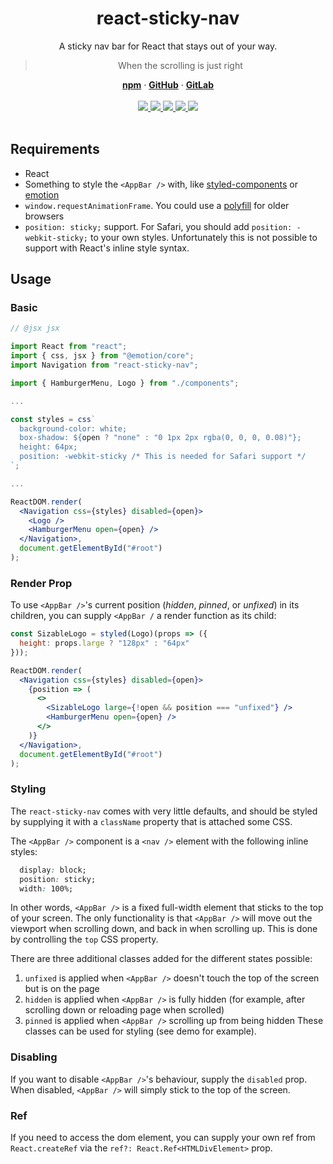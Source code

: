 <div align="center">
  <h1 align="center">react-sticky-nav</h1>
  <p>A sticky nav bar for React that stays out of your way.</p>
  <blockquote>When the scrolling is just right</blockquote>
  <a href="https://www.npmjs.com/package/react-sticky-nav"><strong>npm</strong></a> ·
  <a href="https://github.com/iiroj/react-sticky-nav"><strong>GitHub</strong></a> ·
  <a href="https://gitlab.com/iiroj/react-sticky-nav"><strong>GitLab</strong></a>
  <br/>
  <br/>
  <a href="https://www.npmjs.com/package/react-sticky-nav">
    <img src="https://img.shields.io/npm/v/react-sticky-nav.svg">
  </a>
  <a href="https://github.com/iiroj/react-sticky-nav">
    <img src="https://img.shields.io/github/languages/code-size/iiroj/react-sticky-nav.svg">
  </a>
  <a href="https://travis-ci.com/iiroj/react-sticky-nav">
    <img src="https://travis-ci.com/iiroj/react-sticky-nav.svg?branch=master" />
  </a>
  <a href="https://github.com/iiroj/react-sticky-nav/blob/master/package.json">
    <img src="https://img.shields.io/david/iiroj/react-sticky-nav.svg">
  </a>
  <a href="https://github.com/iiroj/react-sticky-nav/blob/master/package.json">
    <img src="https://img.shields.io/david/dev/iiroj/react-sticky-nav.svg">
  </a>
  <br/>
  <br/>
</div>

## Requirements

- React
- Something to style the `<AppBar />` with, like [styled-components](https://github.com/styled-components/styled-components) or [emotion](https://github.com/emotion-js/emotion)
- `window.requestAnimationFrame`. You could use a [polyfill](https://github.com/chrisdickinson/raf) for older browsers
- `position: sticky;` support. For Safari, you should add `position: -webkit-sticky;` to your own styles. Unfortunately this is not possible to support with React's inline style syntax.

## Usage

### Basic

```jsx
// @jsx jsx

import React from "react";
import { css, jsx } from "@emotion/core";
import Navigation from "react-sticky-nav";

import { HamburgerMenu, Logo } from "./components";

...

const styles = css`
  background-color: white;
  box-shadow: ${open ? "none" : "0 1px 2px rgba(0, 0, 0, 0.08)"};
  height: 64px;
  position: -webkit-sticky /* This is needed for Safari support */
`;

...

ReactDOM.render(
  <Navigation css={styles} disabled={open}>
    <Logo />
    <HamburgerMenu open={open} />
  </Navigation>,
  document.getElementById("#root")
);
```

### Render Prop

To use `<AppBar />`'s current position (_hidden_, _pinned_, or _unfixed_) in its children, you can supply `<AppBar /` a render function as its child:

```jsx
const SizableLogo = styled(Logo)(props => ({
  height: props.large ? "128px" : "64px"
}));

ReactDOM.render(
  <Navigation css={styles} disabled={open}>
    {position => (
      <>
        <SizableLogo large={!open && position === "unfixed"} />
        <HamburgerMenu open={open} />
      </>
    )}
  </Navigation>,
  document.getElementById("#root")
);
```

### Styling

The `react-sticky-nav` comes with very little defaults, and should be styled by supplying it with a `className` property that is attached some CSS.

The `<AppBar />` component is a `<nav />` element with the following inline styles:

```css
  display: block;
  position: sticky;
  width: 100%;
```

In other words, `<AppBar />` is a fixed full-width element that sticks to the top of your screen. The only functionality is that `<AppBar />` will move out the viewport when scrolling down, and back in when scrolling up. This is done by controlling the `top` CSS property.

There are three additional classes added for the different states possible:
1. `unfixed` is applied when `<AppBar />` doesn't touch the top of the screen but is on the page
2. `hidden` is applied when `<AppBar />` is fully hidden (for example, after scrolling down or reloading page when scrolled)
3. `pinned` is applied when `<AppBar />` scrolling up from being hidden
These classes can be used for styling (see demo for example).

### Disabling

If you want to disable `<AppBar />`'s behaviour, supply the `disabled` prop. When disabled, `<AppBar />` will simply stick to the top of the screen.

### Ref

If you need to access the dom element, you can supply your own ref from `React.createRef` via the `ref?: React.Ref<HTMLDivElement>` prop.
